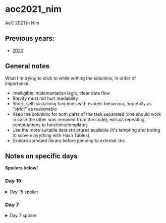 # aoc2021_nim
AoC 2021 in Nim

## Previous years:
 - [2020](https://github.com/ZoomRmc/aoc2020_nim)

## General notes
What I'm trying to stick to while writing the solutions, in order of importance:
 - Intelligible implementation logic, clear data flow
 - Brevity must not hurt readability
 - Short, self-sustaining functions with evident behaviour, hopefully as "strict" as reasonable
 - Keep the solutions for both parts of the task separated (one should work in case the other was removed from the code), extract repeating computations to functions/templates
 - Use the more suitable data structures available (it's tempting and boring to solve *everything* with Hash Tables)
 - Explore standard library before jumping to external libs

## Notes on specific days
**Spoilers below!**

### Day 15
<details>
<summary>Day 15 spoiler</summary>
This is the first day I had to consult an algo book, after realising that the problem statement is classical Dijkstra's algorithm. Initial implementation is a textbook version which doesn't have much of a sense of direction. Needless to say, blindly calculating everything and using wrong data structures leads to abysmal performance. Initially it needed minutes to finish calculating Part 2, but after migrating to the UCS variation of the algo, the running time dropped to a few seconds. Using `std/heapqueue` gets us to a sub-second performance. Good enough.

Interestingly, HeapQueue worked almost as well even when no custom comparison (`<`) function was provided. Instead of choosing the coordinates with the minimal weight from a distance table, it used the coordinates themselves so always provided the point closer to the starting coordinates. 
</details>

### Day 7
<details>
<summary>Day 7 spoiler</summary>
Part 1 is just a median. However, it requires a sorted array, and why have that when summing a bunch of differences is almost as cheap for the provided input. Plus, we can solve both parts iterating the input only once, as the second part requires to calculate the triangle numbers. Easy with the famous Gauss trick. If the input were to be much larger, the math (sort, median and mean) is the way to go for both parts (for 100000 numbers of `0..<100000` it will be ~ 500 times faster).
</details>